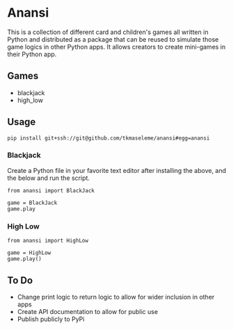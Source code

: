 # Anansi

This is a collection of different card and children's games all written in Python and distributed as a package that can be reused to simulate those game logics in other Python apps. It allows creators to create mini-games in their Python app.

## Games

* blackjack
* high_low

## Usage

`pip install git+ssh://git@github.com/tkmaseleme/anansi#egg=anansi`

### Blackjack

Create a Python file in your favorite text editor after installing the above, and the below and run the script.

```
from anansi import BlackJack

game = BlackJack
game.play
```

### High Low

```
from anansi import HighLow

game = HighLow
game.play()
```

## To Do

* Change print logic to return logic to allow for wider inclusion in other apps
* Create API documentation to allow for public use
* Publish publicly to PyPi
